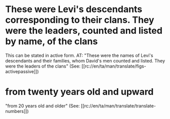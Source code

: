 # These were Levi's descendants corresponding to their clans. They were the leaders, counted and listed by name, of the clans

This can be stated in active form. AT: "These were the names of Levi's descendants and their families, whom David's men counted and listed. They were the leaders of the clans" (See: [[rc://en/ta/man/translate/figs-activepassive]])

# from twenty years old and upward

"from 20 years old and older" (See: [[rc://en/ta/man/translate/translate-numbers]])

